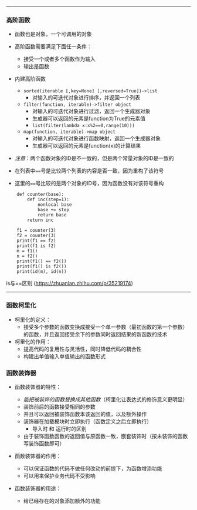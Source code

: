 ***
### 高阶函数 ###
- 函数也是对象，一个可调用的对象
- 高阶函数需要满足下面任一条件：
    - 接受一个或者多个函数作为输入
    - 输出是函数
- 内建高阶函数
    - `sorted(iterable [,key=None] [,reversed=True])->list`
        - 对输入的可迭代对象进行排序，并返回一个列表
    - `filter(function, iterable)->filter object`
        - 对输入的可迭代对象进行过滤，返回一个生成器对象
        - 生成器可以返回的元素是function为True的元素值
        - `list(filter(lambda x:x%2==0,range(10)))`
    - `map(function, iterable)->map object`
        - 对输入的可迭代对象进行函数映射，返回一个生成器对象
        - 生成器可以返回的元素是function(x)的计算结果

- *注意*：两个函数对象的ID是不一致的，但是两个常量对象的ID是一致的
- 在列表中`==`号是比较两个列表的内容是否一致，因为重构了该符号
- 这里的`==`号比较的是两个对象的ID号，因为函数没有对该符号重构
```
    def counter(base):
        def inc(step=1):
            nonlocal base
            base += step
            return base
        return inc

    f1 = counter(3)
    f2 = counter(3)
    print(f1 == f2)
    print(f1 is f2)
    m = f1()
    n = f2()
    print(f1() == f2())
    print(f1() is f2())
    print(id(m), id(n))
```
is与==区别 (https://zhuanlan.zhihu.com/p/35219174)

***
### 函数柯里化 ###
- 柯里化的定义：
    - 接受多个参数的函数变换成接受一个单一参数（最初函数的第一个参数）的函数，并且返回接受余下的参数同时返回结果的新函数的技术
- 柯里化的作用：
    - 提高代码的复用性与灵活性，同时降低代码的耦合性
    - 构建出单值输入单值输出的函数形式

### 函数装饰器 ###
- 函数装饰器的特性：
    - *能把被装饰的函数替换成其他函数*（柯里化让表达式的修饰意义更明显）
    - 装饰前后的函数接受相同的参数
    - 并且可以返回被装饰函数本该返回的值，以及额外操作
    - 装饰器在加载模块时立即执行（函数定义之后立即执行）
        - 导入时 和 运行时的区别
    - 由于装饰函数函数的返回值与原函数一致，嵌套装饰时（按未装饰的函数写装饰函数即可）

- 函数装饰器的作用：
    - 可以保证函数的代码不做任何改动的前提下，为函数增添功能
    - 可以用来保护业务代码不受影响
- 函数装饰器的用途：
    - 给已经存在的对象添加额外的功能